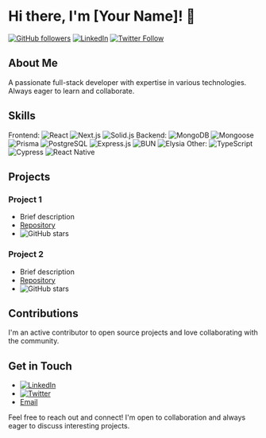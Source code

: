 # Hi there, I'm [Your Name]! 👋

[![GitHub followers](https://img.shields.io/github/followers/yourusername?label=Follow&style=social)](https://github.com/yourusername)
[![LinkedIn](https://img.shields.io/badge/LinkedIn-Connect-blue)](https://www.linkedin.com/in/yourusername)
[![Twitter Follow](https://img.shields.io/twitter/follow/yourusername?label=Follow&style=social)](https://twitter.com/yourusername)

## About Me
A passionate full-stack developer with expertise in various technologies. Always eager to learn and collaborate.

## Skills
Frontend: ![React](https://img.shields.io/badge/React-blue) ![Next.js](https://img.shields.io/badge/Next.js-black) ![Solid.js](https://img.shields.io/badge/Solid.js-red)
Backend: ![MongoDB](https://img.shields.io/badge/MongoDB-green) ![Mongoose](https://img.shields.io/badge/Mongoose-yellow) ![Prisma](https://img.shields.io/badge/Prisma-blue) ![PostgreSQL](https://img.shields.io/badge/PostgreSQL-blue) ![Express.js](https://img.shields.io/badge/Express.js-blue) ![BUN](https://img.shields.io/badge/BUN-orange) ![Elysia](https://img.shields.io/badge/Elysia-yellow)
Other: ![TypeScript](https://img.shields.io/badge/TypeScript-blue) ![Cypress](https://img.shields.io/badge/Cypress-green) ![React Native](https://img.shields.io/badge/React%20Native-blue)

## Projects
### Project 1
- Brief description
- [Repository](https://github.com/yourusername/project1)
- ![GitHub stars](https://img.shields.io/github/stars/yourusername/project1?style=social)

### Project 2
- Brief description
- [Repository](https://github.com/yourusername/project2)
- ![GitHub stars](https://img.shields.io.github/stars/yourusername/project2?style=social)

## Contributions
I'm an active contributor to open source projects and love collaborating with the community.

## Get in Touch
- [![LinkedIn](https://img.shields.io/badge/LinkedIn-Connect-blue)](https://www.linkedin.com/in/yourusername)
- [![Twitter](https://img.shields.io/badge/Twitter-Follow-blue)](https://twitter.com/yourusername)
- [Email](mailto:youremail@example.com)

Feel free to reach out and connect! I'm open to collaboration and always eager to discuss interesting projects.
